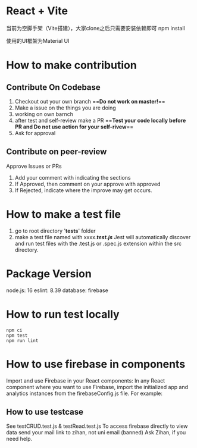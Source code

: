 # React + Vite 
当前为空脚手架（Vite搭建），大家clone之后只需要安装依赖即可
npm install

使用的UI框架为Material UI
# How to make contribution
## Contribute On Codebase
1. Checkout out your own branch ==**Do not work on master!**==
2. Make a issue on the things you are doing
3. working on own barnch
4. after test and self-review make a PR ==**Test your code locally before PR and Do not use action for your self-rivew**==
5. Ask for approval

## Contribute on peer-review
Approve Issues or PRs
1. Add your comment with indicating the sections
2. If Approved, then comment on your approve with approved
3. If Rejected, indicate where the improve may get occurs.

# How to make a test file
1. go to root directory '__tests__' folder
2. make a test file named with xxxx.***test.js***  Jest will automatically discover and run test files with the .test.js or .spec.js extension within the src directory.

# Package Version
node.js: 16
eslint: 8.39
database: firebase

# How to run test locally
```  
npm ci
npm test
npm run lint
```

# How to use firebase in components
Import and use Firebase in your React components: In any React component where you want to use Firebase, import the initialized app and analytics instances from the firebaseConfig.js file. For example:

## How to use testcase
See 
testCRUD.test.js & testRead.test.js
To access firebase directly to view data send your mail link to zihan, not uni email (banned)
Ask Zihan, if you need help. 

